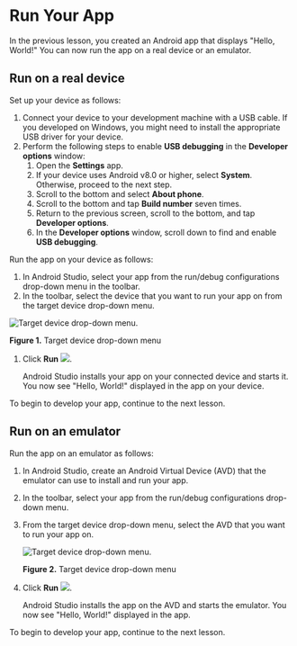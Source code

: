 # Run Your App

In the previous lesson, you created an Android app that displays "Hello, World!" You can now run the app on a real device or an emulator.

## Run on a real device

Set up your device as follows:

1.  Connect your device to your development machine with a USB cable. If you developed on Windows, you might need to install the appropriate USB driver for your device.
2.  Perform the following steps to enable **USB debugging** in the **Developer options** window:
    1.  Open the **Settings** app.
    2.  If your device uses Android v8.0 or higher, select **System**. Otherwise, proceed to the next step.
    3.  Scroll to the bottom and select **About phone**.
    4.  Scroll to the bottom and tap **Build number** seven times.
    5.  Return to the previous screen, scroll to the bottom, and tap **Developer options**.
    6.  In the **Developer options** window, scroll down to find and enable **USB debugging**.

Run the app on your device as follows:

1.  In Android Studio, select your app from the run/debug configurations drop-down menu in the toolbar.
2.  In the toolbar, select the device that you want to run your app on from the target device drop-down menu.

![Target device drop-down menu.](https://developer.android.com/studio/images/run/deploy-run-app.png)

**Figure 1.** Target device drop-down menu

1.  Click **Run** ![](https://developer.android.com/studio/images/buttons/toolbar-run.png).

    Android Studio installs your app on your connected device and starts it. You now see "Hello, World!" displayed in the app on your device.


To begin to develop your app, continue to the next lesson.

## Run on an emulator

Run the app on an emulator as follows:

1.  In Android Studio, create an Android Virtual Device (AVD) that the emulator can use to install and run your app.
2.  In the toolbar, select your app from the run/debug configurations drop-down menu.
3.  From the target device drop-down menu, select the AVD that you want to run your app on.

    ![Target device drop-down menu.](https://developer.android.com/studio/images/run/deploy-run-app.png)

    **Figure 2.** Target device drop-down menu

4.  Click **Run** ![](https://developer.android.com/studio/images/buttons/toolbar-run.png).

    Android Studio installs the app on the AVD and starts the emulator. You now see "Hello, World!" displayed in the app.


To begin to develop your app, continue to the next lesson.
